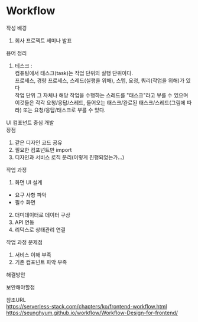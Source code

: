 # Workflow
작성 배경
1. 회사 프로젝트 세미나 발표  

용어 정리
1. 테스크  :  
 컴퓨팅에서 태스크(task)는 작업 단위의 실행 단위이다.  
  프로세스, 경량 프로세스, 스레드(실행을 위해), 스텝, 요청, 쿼리(작업을 위해)가 있다  
  작업 단위 그 자체나 해당 작업을 수행하는 스레드를 "태스크"라고 부를 수 있으며 이것들은 각각 요청/응답/스레드, 들어오는 태스크/완료된 태스크/스레드(그림에 따라) 또는 요청/응답/태스크로 부를 수 있다.
 
UI 컴포넌트 중심 개발  
장점
1. 같은 디자인 코드 공유
2. 필요한 컴포넌트만 import 
3. 디자인과 서비스 로직 분리(이렇게 진행되었는가...)

작업 과정
1. 화면 UI 설계
- 요구 사항 파악
- 필수 화면 
2. 더미데이터로 데이터 구상
3. API 연동
4. 리덕스로 상태관리 연결


작업 과정 문제점
1. 서비스 이해 부족
2. 기존 컴포넌트 파악 부족


해결방안

보안해야할점


참조URL  
https://serverless-stack.com/chapters/ko/frontend-workflow.html  
https://seunghyum.github.io/workflow/Workflow-Design-for-frontend/
